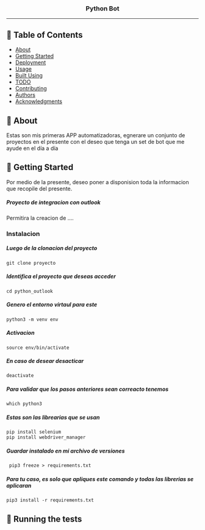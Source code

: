 <h3 align="center">Python Bot</h3>

---

## 📝 Table of Contents

- [About](#about)
- [Getting Started](#getting_started)
- [Deployment](#deployment)
- [Usage](#usage)
- [Built Using](#built_using)
- [TODO](../TODO.md)
- [Contributing](../CONTRIBUTING.md)
- [Authors](#authors)
- [Acknowledgments](#acknowledgement)

## 🧐 About <a name = "about"></a>

Estas son mis primeras APP automatizadoras, egnerare un conjunto de proyectos en el presente con el deseo que tenga un set de bot que me ayude en el día a día

## 🏁 Getting Started <a name = "getting_started"></a>

Por medio de la presente, deseo poner a disponision toda la informacion que recopile del presente.

##### Proyecto de integracion con outlook
Permitira la creacion de ....

### Instalacion
##### Luego de la clonacion del proyecto

```
git clone proyecto
```

##### Identifica el proyecto que deseas acceder
```
cd python_outlook
```

##### Genero el entorno virtaul para este
```
python3 -m venv env
```

##### Activacion
```
source env/bin/activate
```

##### En caso de desear desacticar
```
deactivate
```

##### Para validar que los pasos anteriores sean correacto tenemos
```
which python3
```

##### Estas son las librearias que se usan
```
pip install selenium
pip install webdriver_manager
```

##### Guardar instalado en mi archivo de versiones
```
 pip3 freeze > requirements.txt 
```

##### Para tu caso, es solo que apliques este comando y todas las librerias se aplicaran
```
pip3 install -r requirements.txt
```

## 🔧 Running the tests <a name = "tests"></a>
